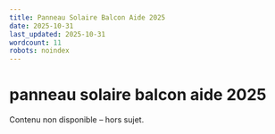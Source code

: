 ```yaml
---
title: Panneau Solaire Balcon Aide 2025
date: 2025-10-31
last_updated: 2025-10-31
wordcount: 11
robots: noindex
---
```


# panneau solaire balcon aide 2025

Contenu non disponible – hors sujet.